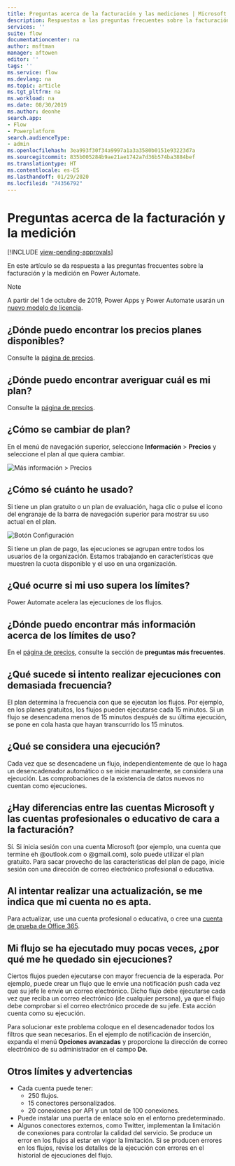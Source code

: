 ```yaml
---
title: Preguntas acerca de la facturación y las mediciones | Microsoft Docs
description: Respuestas a las preguntas frecuentes sobre la facturación y la medición en Power Automate
services: ''
suite: flow
documentationcenter: na
author: msftman
manager: aftowen
editor: ''
tags: ''
ms.service: flow
ms.devlang: na
ms.topic: article
ms.tgt_pltfrm: na
ms.workload: na
ms.date: 08/30/2019
ms.author: deonhe
search.app:
- Flow
- Powerplatform
search.audienceType:
- admin
ms.openlocfilehash: 3ea993f30f34a9997a1a3a3580b0151e93223d7a
ms.sourcegitcommit: 835b005284b9ae21ae1742a7d36b574ba3884bef
ms.translationtype: HT
ms.contentlocale: es-ES
ms.lasthandoff: 01/29/2020
ms.locfileid: "74356792"
---
```

# <a name="billing-and-metering-questions"></a>Preguntas acerca de la facturación y la medición
[!INCLUDE [view-pending-approvals](includes/cc-rebrand.md)]

En este artículo se da respuesta a las preguntas frecuentes sobre la facturación y la medición en Power Automate.

>[!NOTE]
> A partir del 1 de octubre de 2019, Power Apps y Power Automate usarán un [nuevo modelo de licencia](https://docs.microsoft.com/power-platform/admin/powerapps-flow-licensing-faq). 

## <a name="where-can-i-find-out-what-pricing-plans-are-available"></a>¿Dónde puedo encontrar los precios planes disponibles?

Consulte la [página de precios](https://flow.microsoft.com/pricing/).

## <a name="where-can-i-find-out-what-my-plan-is"></a>¿Dónde puedo encontrar averiguar cuál es mi plan?

Consulte la [página de precios](https://flow.microsoft.com/pricing/).

## <a name="how-do-i-switch-plans"></a>¿Cómo se cambiar de plan?

En el menú de navegación superior, seleccione **Información** > **Precios** y seleccione el plan al que quiera cambiar.

![Más información > Precios](./media/billing-questions/learn-pricing.png)

## <a name="how-do-i-know-how-much-ive-used"></a>¿Cómo sé cuánto he usado?

Si tiene un plan gratuito o un plan de evaluación, haga clic o pulse el icono del engranaje de la barra de navegación superior para mostrar su uso actual en el plan. 

![Botón Configuración](./media/billing-questions/settings.png)

Si tiene un plan de pago, las ejecuciones se agrupan entre todos los usuarios de la organización. Estamos trabajando en características que muestren la cuota disponible y el uso en una organización.

## <a name="what-happens-if-my-usage-exceeds-the-limits"></a>¿Qué ocurre si mi uso supera los límites?

Power Automate acelera las ejecuciones de los flujos.

## <a name="where-can-i-find-more-information-regarding-the-usage-limits"></a>¿Dónde puedo encontrar más información acerca de los límites de uso?

En el [página de precios](https://flow.microsoft.com/pricing/), consulte la sección de **preguntas más frecuentes**.

## <a name="what-happens-if-i-try-to-execute-runs-too-frequently"></a>¿Qué sucede si intento realizar ejecuciones con demasiada frecuencia?

El plan determina la frecuencia con que se ejecutan los flujos. Por ejemplo, en los planes gratuitos, los flujos pueden ejecutarse cada 15 minutos. Si un flujo se desencadena menos de 15 minutos después de su última ejecución, se pone en cola hasta que hayan transcurrido los 15 minutos.

## <a name="what-counts-as-a-run"></a>¿Qué se considera una ejecución?

Cada vez que se desencadene un flujo, independientemente de que lo haga un desencadenador automático o se inicie manualmente, se considera una ejecución. Las comprobaciones de la existencia de datos nuevos no cuentan como ejecuciones.

## <a name="are-there-differences-between-microsoft-accounts-and-work-or-school-accounts-for-billing"></a>¿Hay diferencias entre las cuentas Microsoft y las cuentas profesionales o educativo de cara a la facturación?

Sí. Si inicia sesión con una cuenta Microsoft (por ejemplo, una cuenta que termine eh @outlook.com o @gmail.com), solo puede utilizar el plan gratuito. Para sacar provecho de las características del plan de pago, inicie sesión con una dirección de correo electrónico profesional o educativa.

## <a name="im-trying-to-upgrade-but-im-told-my-account-isnt-eligible"></a>Al intentar realizar una actualización, se me indica que mi cuenta no es apta.

Para actualizar, use una cuenta profesional o educativa, o cree una [cuenta de prueba de Office 365](https://powerbi.microsoft.com/documentation/powerbi-admin-signing-up-for-power-bi-with-a-new-office-365-trial/).

## <a name="why-did-i-run-out-of-runs-when-my-flow-only-ran-a-few-times"></a>Mi flujo se ha ejecutado muy pocas veces, ¿por qué me he quedado sin ejecuciones?

Ciertos flujos pueden ejecutarse con mayor frecuencia de la esperada. Por ejemplo, puede crear un flujo que le envíe una notificación push cada vez que su jefe le envíe un correo electrónico. Dicho flujo debe ejecutarse cada vez que reciba un correo electrónico (de cualquier persona), ya que el flujo debe comprobar si el correo electrónico procede de su jefe. Esta acción cuenta como su ejecución.

Para solucionar este problema coloque en el desencadenador todos los filtros que sean necesarios. En el ejemplo de notificación de inserción, expanda el menú **Opciones avanzadas** y proporcione la dirección de correo electrónico de su administrador en el campo **De**.

## <a name="other-limits-and-caveats"></a>Otros límites y advertencias

* Cada cuenta puede tener:
  * 250 flujos.
  * 15 conectores personalizados.
  * 20 conexiones por API y un total de 100 conexiones.
* Puede instalar una puerta de enlace solo en el entorno predeterminado.
* Algunos conectores externos, como Twitter, implementan la limitación de conexiones para controlar la calidad del servicio. Se produce un error en los flujos al estar en vigor la limitación. Si se producen errores en los flujos, revise los detalles de la ejecución con errores en el historial de ejecuciones del flujo.
